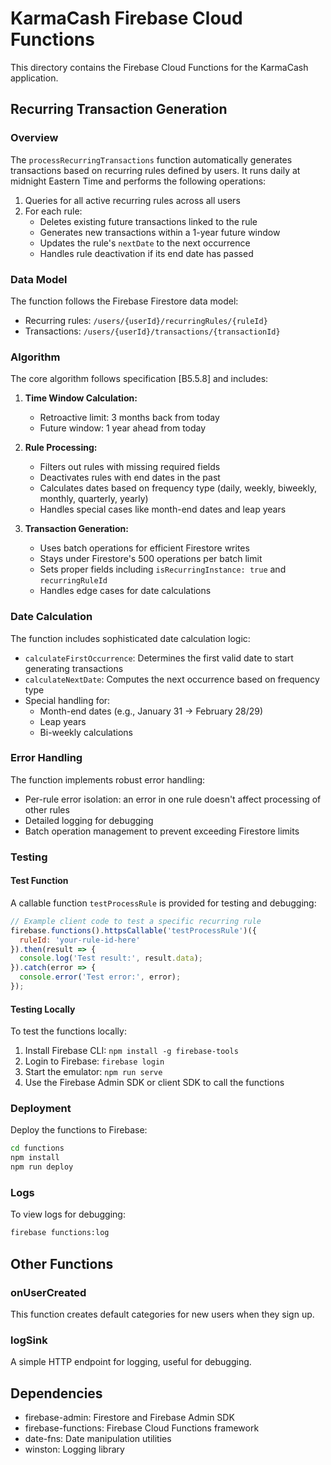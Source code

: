 # KarmaCash Firebase Cloud Functions

This directory contains the Firebase Cloud Functions for the KarmaCash application.

## Recurring Transaction Generation

### Overview

The `processRecurringTransactions` function automatically generates transactions based on recurring rules defined by users. It runs daily at midnight Eastern Time and performs the following operations:

1. Queries for all active recurring rules across all users
2. For each rule:
   - Deletes existing future transactions linked to the rule
   - Generates new transactions within a 1-year future window
   - Updates the rule's `nextDate` to the next occurrence
   - Handles rule deactivation if its end date has passed

### Data Model

The function follows the Firebase Firestore data model:

- Recurring rules: `/users/{userId}/recurringRules/{ruleId}`
- Transactions: `/users/{userId}/transactions/{transactionId}`

### Algorithm

The core algorithm follows specification [B5.5.8] and includes:

1. **Time Window Calculation:**
   - Retroactive limit: 3 months back from today
   - Future window: 1 year ahead from today

2. **Rule Processing:**
   - Filters out rules with missing required fields
   - Deactivates rules with end dates in the past
   - Calculates dates based on frequency type (daily, weekly, biweekly, monthly, quarterly, yearly)
   - Handles special cases like month-end dates and leap years

3. **Transaction Generation:**
   - Uses batch operations for efficient Firestore writes
   - Stays under Firestore's 500 operations per batch limit
   - Sets proper fields including `isRecurringInstance: true` and `recurringRuleId`
   - Handles edge cases for date calculations

### Date Calculation

The function includes sophisticated date calculation logic:

- `calculateFirstOccurrence`: Determines the first valid date to start generating transactions
- `calculateNextDate`: Computes the next occurrence based on frequency type
- Special handling for:
  - Month-end dates (e.g., January 31 → February 28/29)
  - Leap years
  - Bi-weekly calculations

### Error Handling

The function implements robust error handling:

- Per-rule error isolation: an error in one rule doesn't affect processing of other rules
- Detailed logging for debugging
- Batch operation management to prevent exceeding Firestore limits

### Testing

#### Test Function

A callable function `testProcessRule` is provided for testing and debugging:

```javascript
// Example client code to test a specific recurring rule
firebase.functions().httpsCallable('testProcessRule')({
  ruleId: 'your-rule-id-here'
}).then(result => {
  console.log('Test result:', result.data);
}).catch(error => {
  console.error('Test error:', error);
});
```

#### Testing Locally

To test the functions locally:

1. Install Firebase CLI: `npm install -g firebase-tools`
2. Login to Firebase: `firebase login`
3. Start the emulator: `npm run serve`
4. Use the Firebase Admin SDK or client SDK to call the functions

### Deployment

Deploy the functions to Firebase:

```bash
cd functions
npm install
npm run deploy
```

### Logs

To view logs for debugging:

```bash
firebase functions:log
```

## Other Functions

### onUserCreated

This function creates default categories for new users when they sign up.

### logSink

A simple HTTP endpoint for logging, useful for debugging.

## Dependencies

- firebase-admin: Firestore and Firebase Admin SDK
- firebase-functions: Firebase Cloud Functions framework
- date-fns: Date manipulation utilities
- winston: Logging library 